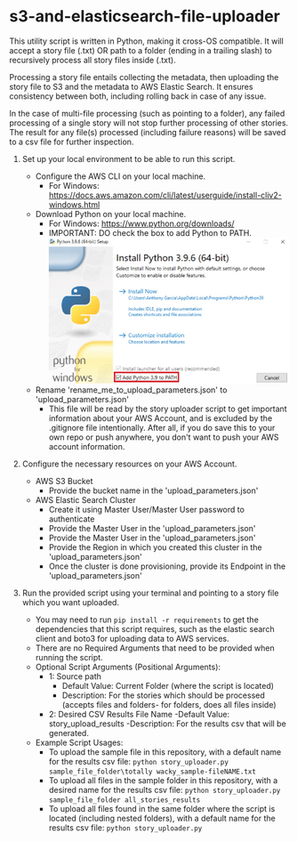 # s3-and-elasticsearch-file-uploader

This utility script is written in Python, making it cross-OS compatible. It will accept a story file (.txt) OR path to a folder (ending in a trailing slash) to recursively process all story files inside (.txt).

Processing a story file entails collecting the metadata, then uploading the story file to S3 and the metadata to AWS Elastic Search. It ensures consistency between both, including rolling back in case of any issue.

In the case of multi-file processing (such as pointing to a folder), any failed processing of a single story will not stop further processing of other stories. The result for any file(s) processed (including failure reasons) will be saved to a csv file for further inspection.

1. Set up your local environment to be able to run this script.
    - Configure the AWS CLI on your local machine.
        - For Windows: https://docs.aws.amazon.com/cli/latest/userguide/install-cliv2-windows.html
    - Download Python on your local machine.
        - For Windows: https://www.python.org/downloads/
        - IMPORTANT: DO check the box to add Python to PATH.
                ![Alt text](check-add-to-path.jpg?raw=true "Optional Title")
    - Rename 'rename_me_to_upload_parameters.json' to 'upload_parameters.json'
        - This file will be read by the story uploader script to get important information about your AWS Account, and is excluded by the .gitignore file intentionally. After all, if you do save this to your own repo or push anywhere, you don't want to push your AWS account information.

2. Configure the necessary resources on your AWS Account.
    - AWS S3 Bucket
        - Provide the bucket name in the 'upload_parameters.json'
    - AWS Elastic Search Cluster
        - Create it using Master User/Master User password to authenticate
        - Provide the Master User in the 'upload_parameters.json'
        - Provide the Master User in the 'upload_parameters.json'
        - Provide the Region in which you created this cluster in the 'upload_parameters.json'
        - Once the cluster is done provisioning, provide its Endpoint in the 'upload_parameters.json'


3. Run the provided script using your terminal and pointing to a story file which you want uploaded.
    - You may need to run `pip install -r requirements` to get the dependencies that this script requires, such as the elastic search client and boto3 for uploading data to AWS services.
    - There are no Required Arguments that need to be provided when running the script.
    - Optional Script Arguments (Positional Arguments):
        - 1: Source path
            - Default Value: Current Folder (where the script is located)
            - Description: For the stories which should be processed (accepts files and folders- for folders, does all files inside)
        - 2: Desired CSV Results File Name
            -Default Value: story_upload_results
            -Description: For the results csv that will be generated.
    - Example Script Usages:
        - To upload the sample file in this repository, with a default name for the results csv file:
        `python story_uploader.py sample_file_folder\totally wacky_sample-fileNAME.txt`
        - To upload all files in the sample folder in this repository, with a desired name for the results csv file:
        `python story_uploader.py sample_file_folder all_stories_results`
        - To upload all files found in the same folder where the script is located (including nested folders), with a default name for the results csv file:
        `python story_uploader.py`



